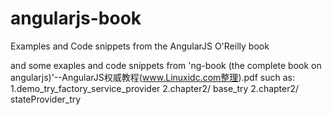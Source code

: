 angularjs-book
==============

Examples and Code snippets from the AngularJS O'Reilly book


and some exaples and code snippets from 'ng-book (the complete book on angularjs)'--AngularJS权威教程(www.Linuxidc.com整理).pdf
such as:
1.demo_try_factory_service_provider
2.chapter2/ base_try
2.chapter2/ stateProvider_try